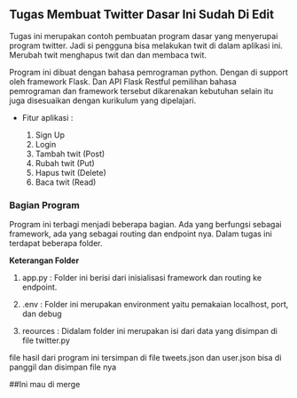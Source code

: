 ## Tugas Membuat Twitter Dasar Ini Sudah Di Edit

Tugas ini merupakan contoh pembuatan program dasar yang menyerupai program twitter. Jadi si pengguna bisa melakukan twit di dalam aplikasi ini. Merubah twit menghapus twit dan dan membaca twit.

Program ini dibuat dengan bahasa pemrograman python. Dengan di support oleh framework Flask. Dan API Flask Restful pemilihan bahasa pemrograman dan framework tersebut dikarenakan kebutuhan selain itu juga disesuaikan dengan kurikulum yang dipelajari.

* Fitur aplikasi :

    1. Sign Up
    2. Login 
    3. Tambah twit (Post)
    4. Rubah twit (Put)
    5. Hapus twit (Delete)
    6. Baca twit (Read)

### Bagian Program 

Program ini terbagi menjadi beberapa bagian. Ada yang berfungsi sebagai framework, ada yang sebagai routing dan endpoint nya. Dalam tugas ini terdapat beberapa folder. 

**Keterangan Folder**

1. app.py : Folder ini berisi dari inisialisasi framework dan routing ke endpoint.

2. .env : Folder ini merupakan environment yaitu pemakaian localhost, port, dan debug

3. reources : Didalam folder ini merupakan isi dari data yang disimpan di file twitter.py

file hasil dari program ini tersimpan di file tweets.json dan user.json
bisa di panggil dan disimpan file nya

##Ini mau di merge
